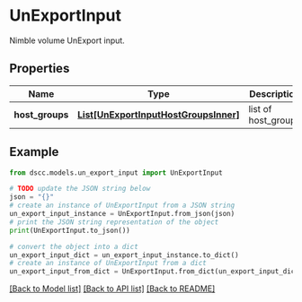 # UnExportInput

Nimble volume  UnExport input.

## Properties

Name | Type | Description | Notes
------------ | ------------- | ------------- | -------------
**host_groups** | [**List[UnExportInputHostGroupsInner]**](UnExportInputHostGroupsInner.md) | list of host_groups | [optional] 

## Example

```python
from dscc.models.un_export_input import UnExportInput

# TODO update the JSON string below
json = "{}"
# create an instance of UnExportInput from a JSON string
un_export_input_instance = UnExportInput.from_json(json)
# print the JSON string representation of the object
print(UnExportInput.to_json())

# convert the object into a dict
un_export_input_dict = un_export_input_instance.to_dict()
# create an instance of UnExportInput from a dict
un_export_input_from_dict = UnExportInput.from_dict(un_export_input_dict)
```
[[Back to Model list]](../README.md#documentation-for-models) [[Back to API list]](../README.md#documentation-for-api-endpoints) [[Back to README]](../README.md)


